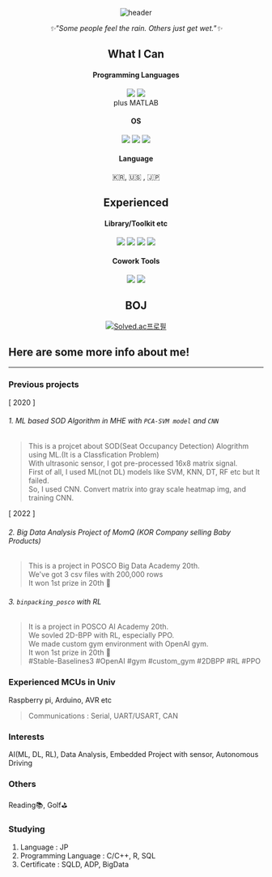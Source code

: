 <div align="center">

 ![header](https://capsule-render.vercel.app/api?type=waving&color=73D1FA&height=300&section=header&text=Hi%20there!&fontColor=FFFFFF&fontSize=90)

_:sparkles:"Some people feel the rain. Others just get wet.":sparkles:_

## What I Can
#### Programming Languages
<img src="https://img.shields.io/badge/C-A8B9CC?style=for-the-badge&logo=C&logoColor=blue"> <img src="https://img.shields.io/badge/Python-3776AB?style=for-the-badge&logo=Python&logoColor=white"><br>
plus MATLAB
#### OS  
<img src="https://img.shields.io/badge/Linux-FCC624?style=for-the-badge&logo=&logoColor=yellow"> <img src="https://img.shields.io/badge/MacOS-000000?style=for-the-badge&logo=&logoColor=lightgrey"> <img src="https://img.shields.io/badge/Windows-0078D6?style=for-the-badge&logo=&logoColor=orange"><br>
#### Language
:kr:, :us: , :jp:

## Experienced
 
#### Library/Toolkit etc
<img src="https://img.shields.io/badge/Keras-D00000?style=for-the-badge&logo=Keras&logoColor=red"> <img src="https://img.shields.io/badge/Tensorflow-FF6F00?style=for-the-badge&logo=Tensorflow&logoColor=yellow"> <img src="https://img.shields.io/badge/OpenAI_Gym-0081A5?style=for-the-badge&logo=OpenAIgym&logoColor=red"> <img src="https://img.shields.io/badge/Unity-FFFFFF?style=for-the-badge&logo=unity&logoColor=green">

#### Cowork Tools
<img src="https://img.shields.io/badge/Slack-4A154B?style=for-the-badge&logo=slack&logoColor=pink"> <img src="https://img.shields.io/badge/Github-181717?style=for-the-badge&logo=github&logoColor=white">

## BOJ
[![Solved.ac프로필](http://mazassumnida.wtf/api/v2/generate_badge?boj=lou_9_am)](https://solved.ac/{lou_9_am})

</div>

## Here are some more info about me!
---
### Previous projects
[ 2020 ]
###### 1. ML based SOD Algorithm in MHE with `PCA-SVM model` and `CNN`
 > This is a projcet about SOD(Seat Occupancy Detection) Alogrithm using ML.(It is a Classfication Problem)<br>
 > With ultrasonic sensor, I got pre-processed 16x8 matrix signal.<br>
 > First of all, I used ML(not DL) models like SVM, KNN, DT, RF etc but It failed.<br>
 > So, I used CNN. Convert matrix into gray scale heatmap img, and training CNN.

[ 2022 ]
###### 2. Big Data Analysis Project of MomQ (KOR Company selling Baby Products)
 > This is a project in POSCO Big Data Academy 20th.<br>
 > We've got 3 csv files with 200,000 rows<br>
 > It won 1st prize in 20th 🥇

###### 3. `binpacking_posco` with RL
> It is a project in POSCO AI Academy 20th.<br>
> We sovled 2D-BPP with RL, especially PPO. <br>
> We made custom gym environment with OpenAI gym. <br>
> It won 1st prize in 20th 🥇 <br>
> #Stable-Baselines3 #OpenAI #gym #custom_gym #2DBPP #RL #PPO

### Experienced MCUs in Univ
Raspberry pi, Arduino, AVR etc
> Communications : Serial, UART/USART, CAN

### Interests
AI(ML, DL, RL), Data Analysis, Embedded Project with sensor, Autonomous Driving
### Others
Reading📚, Golf⛳
### Studying
1. Language : JP
2. Programming Language : C/C++, R, SQL
3. Certificate : SQLD, ADP, BigData


